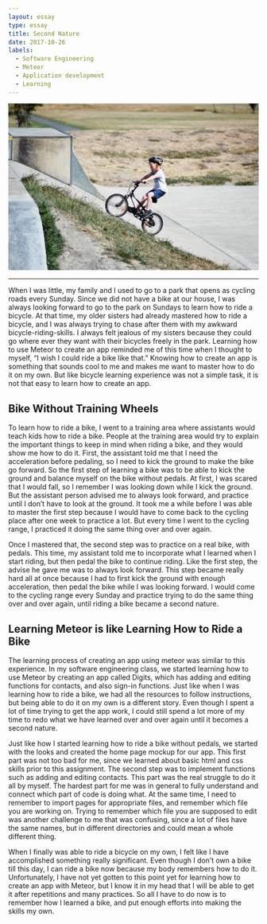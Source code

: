 ```yaml
---
layout: essay
type: essay
title: Second Nature
date: 2017-10-26
labels:
  - Software Engineering
  - Meteor
  - Application development
  - Learning
---
```


<div align="middle">
  <img class="ui image" src="../images/second_nature.jpg">
</div>

<hr>

<p>When I was little, my family and I used to go to a park that opens as cycling roads every Sunday. Since we did not have a bike at our house, I was always looking forward to go to the park on Sundays to learn how to ride a bicycle. At that time, my older sisters had already mastered how to ride a bicycle, and I was always trying to chase after them with my awkward bicycle-riding-skills. I always felt jealous of my sisters because they could go where ever they want with their bicycles freely in the park. Learning how to use Meteor to create an app reminded me of this time when I thought to myself, “I wish I could ride a bike like that.” Knowing how to create an app is something that sounds cool to me and makes me want to master how to do it on my own. But like bicycle learning experience was not a simple task, it is not that easy to learn how to create an app. </p>

<h2>Bike Without Training Wheels</h2>

<p>To learn how to ride a bike, I went to a training area where assistants would teach kids how to ride a bike. People at the training area would try to explain the important things to keep in mind when riding a bike, and they would show me how to do it. First, the assistant told me that I need the acceleration before pedaling, so I need to kick the ground to make the bike go forward. So the first step of learning a bike was to be able to kick the ground and balance myself on the bike without pedals. At first, I was scared that I would fall, so I remember I was looking down while I kick the ground. But the assistant person advised me to always look forward, and practice until I don’t have to look at the ground. It took me a while before I was able to master the first step because I would have to come back to the cycling place after one week to practice a lot. But every time I went to the cycling range, I practiced it doing the same thing over and over again.</p>
<p>Once I mastered that, the second step was to practice on a real bike, with pedals. This time, my assistant told me to incorporate what I learned when I start riding, but then pedal the bike to continue riding. Like the first step, the advise he gave me was to always look forward. This step became really hard all at once because I had to first kick the ground with enough acceleration, then pedal the bike while I was looking forward. I would come to the cycling range every Sunday and practice trying to do the same thing over and over again, until riding a bike became a second nature. </p>



<h2>Learning Meteor is like Learning How to Ride a Bike</h2>

<p>The learning process of creating an app using meteor was similar to this experience. In my software engineering class, we started learning how to use Meteor by creating an app called Digits, which has adding and editing functions for contacts, and also sign-in functions. Just like when I was learning how to ride a bike, we had all the resources to follow instructions, but being able to do it on my own is a different story. Even though I spent a lot of time trying to get the app work, I could still spend a lot more of my time to redo what we have learned over and over again until it becomes a second nature. </p>

<p>Just like how I started learning how to ride a bike without pedals, we started with the looks and created the home page mockup for our app. This first part was not too bad for me, since we learned about basic html and css skills prior to this assignment. The second step was to implement functions such as adding and editing contacts. This part was the real struggle to do it all by myself. The hardest part for me was in general to fully understand and connect which part of code is doing what. At the same time, I need to remember to import pages for appropriate files, and remember which file you are working on. Trying to remember which file you are supposed to edit was another challenge to me that was confusing, since a lot of files have the same names, but in different directories and could mean a whole different thing. </p>

<p>When I finally was able to ride a bicycle on my own, I felt like I have accomplished something really significant. Even though I don’t own a bike till this day, I can ride a bike now because my body remembers how to do it. Unfortunately, I have not yet gotten to this point yet for learning how to create an app with Meteor, but I know it in my head that I will be able to get it after repetitions and many practices. So all I have to do now is to remember how I learned a bike, and put enough efforts into making the skills my own.  </p>
